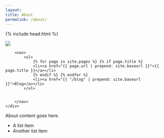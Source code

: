 ```yaml
---
layout: 
title: About
permalink: /about/
---
```


{% include head.html %}

<div class="container">
<div class="banner">
	<img src="{{"/assets/enterBanner.PNG"}}">
	<!-- <h1><a href="{{ site.baseurl }}">{{ site.title }}</a></h1> -->
</div>


	
		<nav>
			<ul>
				{% for page in site.pages %} {% if page.title %}
				<li><a href="{{ page.url | prepend: site.baseurl }}">{{ page.title }}</a></li>
				{% endif %} {% endfor %}
				<li><a href="{{ "/blog" | prepend: site.baseurl }}">Blog</a></li>
			</ul>
			
			
		</nav>
	</div>

About content goes here.

* A list item
* Another list item
